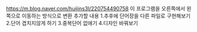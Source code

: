 https://m.blog.naver.com/huijins3l/220754490758 이 프로그램을 오른쪽에서 왼쪽으로 이동하는 방식으로 변환
추가할 내용
1.추후에 단어장을 다른 파일로 구현해보기
2.단어 겹치지않게 하기 
3.중복단어 없애기
4.디자인 바꿔보기
